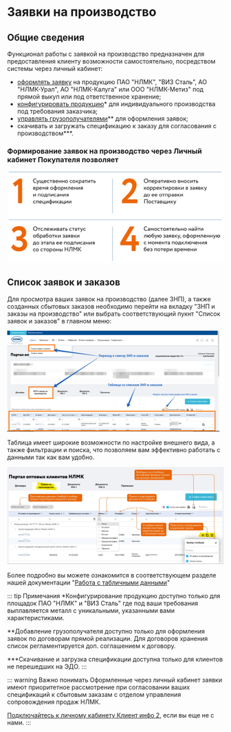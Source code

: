 # Заявки на производство

## Общие сведения
Функционал работы с заявкой на производство предназначен для предоставления клиенту возможности самостоятельно, посредством системы через личный кабинет:

- [оформлять заявку](/guide/order/new.html) на продукцию ПАО "НЛМК", "ВИЗ Сталь", АО "НЛМК-Урал", АО "НЛМК-Калуга" или ООО "НЛМК-Метиз" под прямой выкуп или под ответственное хранение;
- [конфигурировать продукцию](/guide/order/pc.html)* для индивидуального производства под требования заказчика;
- [управлять грузополучателями](/guide/order/consignee.html)** для оформления заявок;
- скачивать и загружать спецификацию к заказу для согласования с производством***.

 ### Формирование заявок на производство через Личный кабинет Покупателя позволяет
![](../../images/order/01.png)

## Список заявок и заказов

Для просмотра ваших заявок на производство (далее ЗНП), а также созданных сбытовых заказов необходимо перейти на вкладку "ЗНП и заказы на производство" или выбрать соответствующий пукнт "Список заявок и заказов" в главном меню:

![](../../images/order/02.png)

Таблица имеет широкие возможности по настройке внешнего вида, а также фильтрации и поиска, что позволяем вам эффективно работать с данными так как вам удобно.

![](../../images/order/03.jpg)

Более подробно вы можете ознакомится в соответствующем разделе нашей документации "[Работа с табличными данными](/guide/dx.html)"

::: tip Примечания
 *Конфигурирование продукцию доступно только для площадок ПАО "НЛМК" и "ВИЗ Сталь" где под ваши требования выплавляется металл с уникальными, указанными вами характеристиками. 

  **Добавление грузополучателя доступно только для оформления заявок по договорам прямой реализации. Для договоров хранения список регламентируется доп. соглашением к договору.

 ***Скачивание и загрузка спецификации доступна только для клиентов не перешедших на ЭДО.
:::

::: warning Важно понимать
Оформленные через личный кабинет заявки имеют приоритетное рассмотрение при согласовании ваших спецификаций к сбытовым заказам с отделом управления сопровождения продаж НЛМК.

[Подключайтесь к личному кабинету Клиент инфо 2](/guide/#как-подкnючиться), если вы еще не с нами.
:::